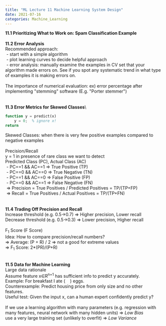 ```yaml
---
title: "ML Lecture 11 Machine Learning System Design"
date: 2021-07-16
categories: Machine_Learning
---
```

**11.1 Prioritizing What to Work on: Spam Classification Example**\
\
**11.2 Error Analysis**\
Recommended approach:\
&nbsp;- start with a simple algorithm\
&nbsp;- plot learning curves to decide helpful approach\
&nbsp;- error analysis: manually examine the examples in CV set that your algorithm made errors on. See if you spot any systematic trend in what type of examples it is making errors on.\
\
The importance of numerical evaluation: ex) error percentage after implementing "stemming" software (E.g. "Porter stemmer")\
\
\
**11.3 Error Metrics for Skewed Classes**\
```Octave
function y = predict(x)
    y = 0;  % ignore x!
return
```
Skewed Classes: when there is very few positive examples compared to negative examples\
\
Precision/Recall\
y = 1 in presence of rare class we want to detect\
Predicted Class (PC), Actual Class (AC)\
&nbsp;- PC==1 && AC==1 => True Positive (TP)\
&nbsp;- PC==0 && AC==0 => True Negative (TN)\
&nbsp;- PC==1 && AC==0 => False Positive (FP)\
&nbsp;- PC==0 && AC==1 => False Negative (FN)\
&nbsp;=> Precision = True Positives / Predicted Positives = TP/(TP+FP)\
&nbsp;=> Recall = True Positives / Actual Positives = TP/(TP+FN)\
\
\
**11.4 Trading Off Precision and Recall**\
Increase threshold (e.g. 0.5->0.7) => Higher precision, Lower recall\
Decrease threshold (e.g. 0.5->0.3) => Lower precision, Higher recall\
\
F<sub>1</sub> Score (F Score)\
Idea: How to compare precision/recall numbers?\
=> Average: (P + R) / 2 => not a good for extreme values\
=> F<sub>1</sub> Score: 2*(PR)/(P+R)\
\
\
**11.5 Data for Machine Learning**\
Large data rationale\
Assume feature x∈R<sup>n+1</sup> has sufficient info to predict y accurately.\
Example: For breakfast I ate (&nbsp; &nbsp; ) eggs.\
Counterexample: Predict housing price from only size and no other features.\
Useful test: Given the input x, can a human expert confidently predict y?\
\
If we use a learning algorithm with many parameters (e.g. regression with many features, neural network with many hidden units) => *Low Bias*\
use a very large training set (unlikely to overfit) => *Low Variance*
